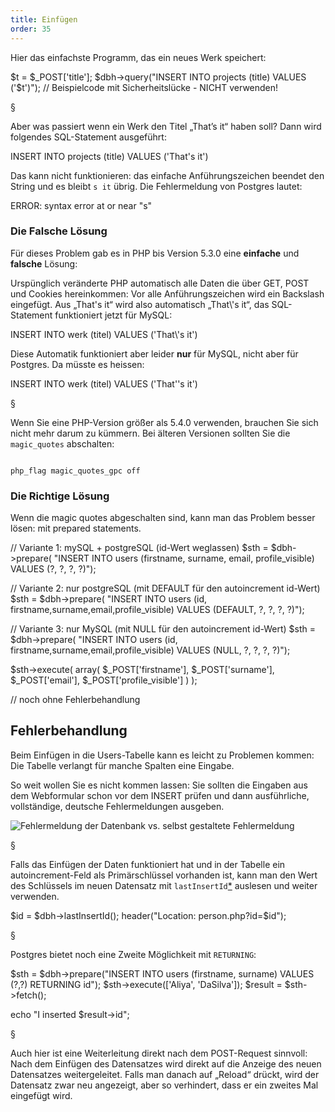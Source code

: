 ```yaml
---
title: Einfügen
order: 35
---
```


Hier das einfachste Programm, das ein neues Werk speichert:

<php caption="Einfügen von Daten in die Datenbank - mit Sicherheitsproblem!">
$t = $_POST['title'];
$dbh->query("INSERT INTO projects (title) VALUES ('$t')");
// Beispielcode mit Sicherheitslücke - NICHT verwenden!
</php>

§

Aber was passiert wenn ein Werk den Titel
„That’s it“ haben soll? Dann wird folgendes SQL-Statement ausgeführt:

<sql>
INSERT INTO projects (title) VALUES ('That's it')
</sql>

Das kann nicht funktionieren: das einfache Anführungszeichen beendet den String
und es bleibt `s it` übrig. Die Fehlermeldung von Postgres lautet:

<plain>
ERROR:  syntax error at or near "s"
</plain>

### Die Falsche Lösung

Für dieses Problem gab es in PHP bis Version 5.3.0 eine **einfache** und **falsche** Lösung:

Urspünglich veränderte PHP automatisch alle Daten die über GET, POST und
Cookies hereinkommen: Vor alle Anführungszeichen wird ein Backslash eingefügt.
Aus „That's it“ wird also automatisch „That\\'s it“, das SQL-Statement
funktioniert jetzt für MySQL:

<sql>
INSERT INTO werk (titel) VALUES ('That\'s it')
</sql>

Diese Automatik funktioniert aber leider **nur** für MySQL,
nicht aber für Postgres. Da müsste es heissen:

<sql>
INSERT INTO werk (titel) VALUES ('That''s it')
</sql>


§

Wenn Sie eine PHP-Version größer als 5.4.0 verwenden, brauchen
Sie sich nicht mehr darum zu kümmern. Bei älteren Versionen
sollten Sie die `magic_quotes` abschalten:

<code caption="In der Apache Konfiguration: magic quotes abschalten">
php_flag magic_quotes_gpc off
</code>


### Die Richtige Lösung

Wenn die magic quotes abgeschalten sind, kann man das Problem besser lösen: mit prepared statements.

<php caption="Einfügen von Daten in die Datenbank mit prepared statements">

// Variante 1: mySQL + postgreSQL (id-Wert weglassen)
$sth = $dbh->prepare(
  "INSERT INTO users
    (firstname, surname, email, profile_visible)
      VALUES
    (?, ?, ?, ?)");

// Variante 2: nur postgreSQL (mit DEFAULT für den autoincrement id-Wert)
$sth = $dbh->prepare(
  "INSERT INTO users
    (id,  firstname,surname,email,profile_visible)
      VALUES
    (DEFAULT, ?, ?, ?, ?)");

// Variante 3: nur MySQL (mit NULL für den autoincrement id-Wert)
$sth = $dbh->prepare(
  "INSERT INTO users
    (id,  firstname,surname,email,profile_visible)
      VALUES
    (NULL, ?, ?, ?, ?)");

$sth->execute(
  array(
    $_POST['firstname'],
    $_POST['surname'],
    $_POST['email'],
    $_POST['profile_visible']
  )
);

// noch ohne Fehlerbehandlung
</php>

## Fehlerbehandlung

Beim Einfügen in die Users-Tabelle kann es leicht zu Problemen kommen: Die
Tabelle verlangt für manche Spalten eine Eingabe.

So weit wollen Sie es nicht kommen lassen: Sie sollten die Eingaben aus dem
Webformular schon vor dem INSERT prüfen und dann ausführliche, vollständige,
deutsche Fehlermeldungen ausgeben.

![Fehlermeldung der Datenbank vs. selbst gestaltete Fehlermeldung](/images/2fehlermeldungen.png)

§

Falls das Einfügen der Daten funktioniert hat und in der Tabelle ein
autoincrement-Feld als Primärschlüssel vorhanden ist, kann man den Wert des
Schlüssels im neuen Datensatz mit
`lastInsertId`[*](http://php.net/manual/en/pdo.lastinsertid.php)
auslesen und weiter verwenden.

<php caption="Primärschlüssel des neuen Datensatzes auslesen">
$id = $dbh->lastInsertId();
header("Location: person.php?id=$id");
</php>


§

Postgres bietet noch eine Zweite Möglichkeit mit `RETURNING`:

<php caption="Primärschlüssel des neuen Datensatzes zurückgeben">
$sth = $dbh->prepare("INSERT INTO users (firstname, surname) VALUES (?,?) RETURNING id");
$sth->execute(['Aliya', 'DaSilva']);
$result = $sth->fetch();

echo "I inserted $result->id";
</php>

§

Auch hier ist eine Weiterleitung direkt nach dem POST-Request sinnvoll: Nach dem
Einfügen des Datensatzes wird direkt auf die Anzeige des neuen Datensatzes
weitergeleitet. Falls man danach auf „Reload“ drückt, wird der Datensatz zwar neu
angezeigt, aber so verhindert, dass er ein zweites Mal eingefügt wird.

